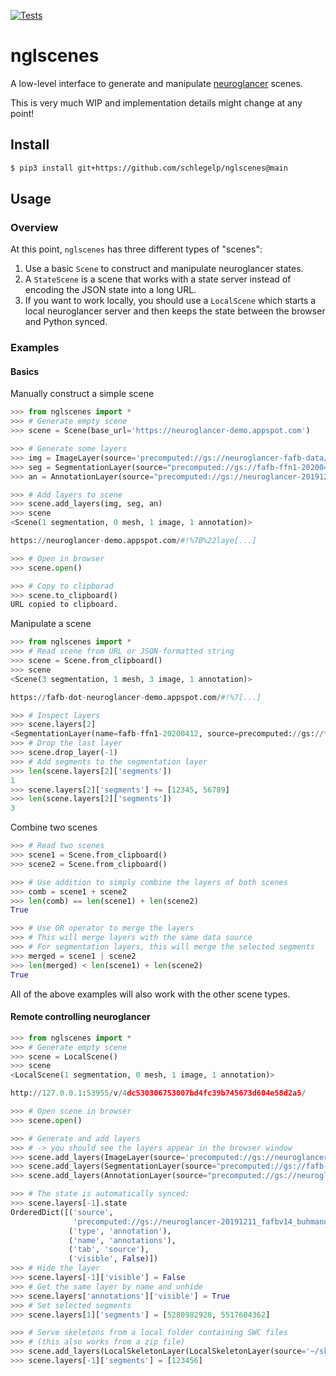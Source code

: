 [![Tests](https://github.com/schlegelp/nglscenes/actions/workflows/test-package.yml/badge.svg)](https://github.com/schlegelp/nglscenes/actions/workflows/test-package.yml)

# nglscenes
A low-level interface to generate and manipulate [neuroglancer](https://github.com/google/neuroglancer) scenes.

This is very much WIP and implementation details might change at any point!

## Install

```bash
$ pip3 install git+https://github.com/schlegelp/nglscenes@main
```

## Usage

### Overview

At this point, `nglscenes` has three different types of "scenes":

1. Use a basic `Scene` to construct and manipulate neuroglancer states.
2. A `StateScene` is a scene that works with a state server instead of encoding
   the JSON state into a long URL.
3. If you want to work locally, you should use a `LocalScene` which starts a
   local neuroglancer server and then keeps the state between the browser and
   Python synced.

### Examples

#### Basics

Manually construct a simple scene

```python
>>> from nglscenes import *
>>> # Generate empty scene
>>> scene = Scene(base_url='https://neuroglancer-demo.appspot.com')

>>> # Generate some layers
>>> img = ImageLayer(source='precomputed://gs://neuroglancer-fafb-data/fafb_v14/fafb_v14_clahe')
>>> seg = SegmentationLayer(source="precomputed://gs://fafb-ffn1-20200412/segmentation")
>>> an = AnnotationLayer(source="precomputed://gs://neuroglancer-20191211_fafbv14_buhmann2019_li20190805")

>>> # Add layers to scene
>>> scene.add_layers(img, seg, an)
>>> scene
<Scene(1 segmentation, 0 mesh, 1 image, 1 annotation)>

https://neuroglancer-demo.appspot.com/#!%7B%22laye[...]

>>> # Open in browser
>>> scene.open()

>>> # Copy to clipborad
>>> scene.to_clipboard()
URL copied to clipboard.
```

Manipulate a scene

```python
>>> from nglscenes import *
>>> # Read scene from URL or JSON-formatted string
>>> scene = Scene.from_clipboard()
>>> scene
<Scene(3 segmentation, 1 mesh, 3 image, 1 annotation)>

https://fafb-dot-neuroglancer-demo.appspot.com/#!%7[...]

>>> # Inspect layers
>>> scene.layers[2]
<SegmentationLayer(name=fafb-ffn1-20200412, source=precomputed://gs://fafb-ffn1-20200412/segmentation, selected segments=1)>
>>> # Drop the last layer
>>> scene.drop_layer(-1)
>>> # Add segments to the segmentation layer
>>> len(scene.layers[2]['segments'])
1
>>> scene.layers[2]['segments'] += [12345, 56789]
>>> len(scene.layers[2]['segments'])
3
```

Combine two scenes

```python
>>> # Read two scenes
>>> scene1 = Scene.from_clipboard()
>>> scene2 = Scene.from_clipboard()

>>> # Use addition to simply combine the layers of both scenes
>>> comb = scene1 + scene2
>>> len(comb) == len(scene1) + len(scene2)
True

>>> # Use OR operator to merge the layers
>>> # This will merge layers with the same data source
>>> # For segmentation layers, this will merge the selected segments
>>> merged = scene1 | scene2
>>> len(merged) < len(scene1) + len(scene2)
True
```

All of the above examples will also work with the other scene types.


#### Remote controlling neuroglancer

```python
>>> from nglscenes import *
>>> # Generate empty scene
>>> scene = LocalScene()
>>> scene                                                                                                                        
<LocalScene(1 segmentation, 0 mesh, 1 image, 1 annotation)>

http://127.0.0.1:53955/v/4dc530306753007bd4fc39b745673d604e58d2a5/

>>> # Open scene in browser
>>> scene.open()

>>> # Generate and add layers
>>> # -> you should see the layers appear in the browser window
>>> scene.add_layers(ImageLayer(source='precomputed://gs://neuroglancer-fafb-data/fafb_v14/fafb_v14_clahe'))
>>> scene.add_layers(SegmentationLayer(source="precomputed://gs://fafb-ffn1-20200412/segmentation"))
>>> scene.add_layers(AnnotationLayer(source="precomputed://gs://neuroglancer-20191211_fafbv14_buhmann2019_li20190805"))

>>> # The state is automatically synced:
>>> scene.layers[-1].state
OrderedDict([('source',
              'precomputed://gs://neuroglancer-20191211_fafbv14_buhmann2019_li20190805'),
             ('type', 'annotation'),
             ('name', 'annotations'),
             ('tab', 'source'),
             ('visible', False)])
>>> # Hide the layer
>>> scene.layers[-1]['visible'] = False
>>> # Get the same layer by name and unhide
>>> scene.layers['annotations']['visible'] = True
>>> # Set selected segments
>>> scene.layers[1]['segments'] = [5280982928, 5517604362]

>>> # Serve skeletons from a local folder containing SWC files
>>> # (this also works from a zip file)
>>> scene.add_layers(LocalSkeletonLayer(LocalSkeletonLayer(source='~/skeletons/')))
>>> scene.layers[-1]['segments'] = [123456]
```
